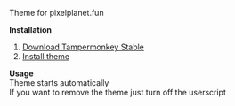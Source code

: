 Theme for pixelplanet.fun

**Installation**<br/>
1. [Download Tampermonkey Stable](https://www.tampermonkey.net)
2. [Install theme](https://touchedbydarkness.github.io/stuff/ppf_bot/initer.user.js)

**Usage**<br/>
  Theme starts automatically<br/>
  If you want to remove the theme just turn off the userscript

